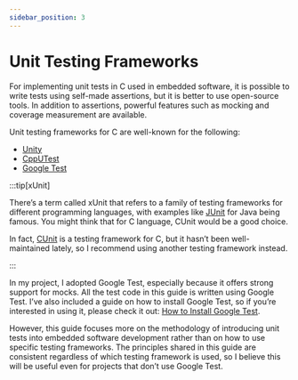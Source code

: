 ```yaml
---
sidebar_position: 3
---
```


# Unit Testing Frameworks

For implementing unit tests in C used in embedded software, it is possible to write tests using self-made assertions, but it is better to use open-source tools. In addition to assertions, powerful features such as mocking and coverage measurement are available.

Unit testing frameworks for C are well-known for the following:

- [Unity](https://github.com/ThrowTheSwitch/Unity)
- [CppUTest](https://cpputest.github.io/)
- [Google Test](https://github.com/google/googletest)

:::tip[xUnit]

There’s a term called xUnit that refers to a family of testing frameworks for different programming languages, with examples like [JUnit](https://junit.org/) for Java being famous. You might think that for C language, CUnit would be a good choice.

In fact, [CUnit](https://cunit.sourceforge.net/) is a testing framework for C, but it hasn’t been well-maintained lately, so I recommend using another testing framework instead.

:::

In my project, I adopted Google Test, especially because it offers strong support for mocks. All the test code in this guide is written using Google Test. I’ve also included a guide on how to install Google Test, so if you’re interested in using it, please check it out: [How to Install Google Test](../setup/googletest.md).

However, this guide focuses more on the methodology of introducing unit tests into embedded software development rather than on how to use specific testing frameworks. The principles shared in this guide are consistent regardless of which testing framework is used, so I believe this will be useful even for projects that don’t use Google Test.
